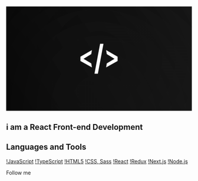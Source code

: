 [![Header](https://github.com/vafokulov578191/vafokulov578191/blob/main/assets/1640700914_39-abrakadabra-fun-p-oboi-programmista-na-telefon-40.png)
](https://t.me/Aminjon_191)

##  i am a React Front-end Development

## Languages and Tools

[!JavaScript](https://img.shields.io/badge/-JavaScript-090909?style=for-the-badge&logo=JavaScript&logocolor=#EFD81D) [!TypeScript](https://img.shields.io/badge/-TypeScript-090909?style=for-the-badge&logo=TypeScript&logocolor=#FFFFFF) [!HTML5](https://img.shields.io/badge/-HTML5-090909?style=for-the-badge&logo=HTML5&logocolor=#FFFFFF) [!CSS, Sass](https://img.shields.io/badge/-CSS-090909?style=for-the-badge&logo=Sass&logocolor=#FFFFFF) [!React](https://img.shields.io/badge/-React-090909?style=for-the-badge&logo=React&logocolor=#FFFFFF) [!Redux](https://img.shields.io/badge/-Redux-090909?style=for-the-badge&logo=Redux&logocolor=#FFFFFF) [!Next.js](https://img.shields.io/badge/-Next.js-090909?style=for-the-badge&logo=Next.js&logocolor=#FFFFFF) [!Node.js](https://img.shields.io/badge/-Node.js-090909?style=for-the-badge&logo=Node.js&logocolor=#FFFFFF)


Follow me